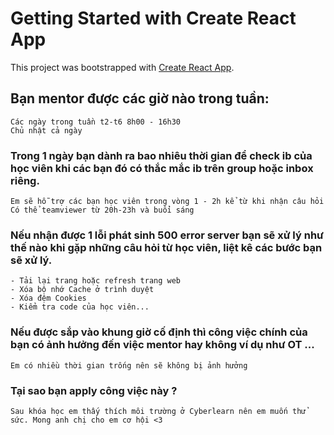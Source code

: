 # Getting Started with Create React App

This project was bootstrapped with [Create React App](https://github.com/facebook/create-react-app).

##  Bạn mentor được các giờ nào trong tuần:

    Các ngày trong tuần t2-t6 8h00 - 16h30
    Chủ nhật cả ngày

### Trong 1 ngày bạn dành ra bao nhiêu thời gian để check ib của học viên khi các bạn đó có thắc mắc ib trên group hoặc inbox riêng.

    Em sẽ hỗ trợ các bạn học viên trong vòng 1 - 2h kể từ khi nhận câu hỏi 
    Có thể teamviewer từ 20h-23h và buổi sáng

### Nếu nhận được 1 lỗi phát sinh 500 error server bạn sẽ xử lý như thế nào khi gặp những câu hỏi từ học viên, liệt kê các bước bạn sẽ xử lý.

    - Tải lại trang hoặc refresh trang web
    - Xóa bộ nhớ Cache ở trình duyệt
    - Xóa đệm Cookies
    - Kiểm tra code của học viên...

### Nếu được sắp vào khung giờ cố định thì công việc chính của bạn có ảnh hưởng đến việc mentor hay không ví dụ như OT ... 

    Em có nhiều thời gian trống nên sẽ không bị ảnh hưởng

### Tại sao bạn apply công việc này ?

    Sau khóa học em thấy thích môi trường ở Cyberlearn nên em muốn thử sức. Mong anh chị cho em cơ hội <3

